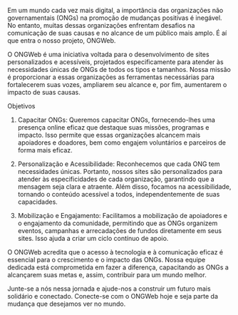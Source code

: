 Em um mundo cada vez mais digital, a importância das organizações não governamentais (ONGs) na promoção de mudanças positivas é inegável. No entanto, muitas dessas organizações enfrentam desafios na comunicação de suas causas e no alcance de um público mais amplo. É aí que entra o nosso projeto, ONGWeb.

O ONGWeb é uma iniciativa voltada para o desenvolvimento de sites personalizados e acessíveis, projetados especificamente para atender às necessidades únicas de ONGs de todos os tipos e tamanhos. Nossa missão é proporcionar a essas organizações as ferramentas necessárias para fortalecerem suas vozes, ampliarem seu alcance e, por fim, aumentarem o impacto de suas causas.

Objetivos

1. Capacitar ONGs: Queremos capacitar ONGs, fornecendo-lhes uma presença online eficaz que destaque suas missões, programas e impacto. Isso permite que essas organizações alcancem mais apoiadores e doadores, bem como engajem voluntários e parceiros de forma mais eficaz.

2. Personalização e Acessibilidade: Reconhecemos que cada ONG tem necessidades únicas. Portanto, nossos sites são personalizados para atender às especificidades de cada organização, garantindo que a mensagem seja clara e atraente. Além disso, focamos na acessibilidade, tornando o conteúdo acessível a todos, independentemente de suas capacidades.

3.  Mobilização e Engajamento: Facilitamos a mobilização de apoiadores e o engajamento da comunidade, permitindo que as ONGs organizem eventos, campanhas e arrecadações de fundos diretamente em seus sites. Isso ajuda a criar um ciclo contínuo de apoio.

O ONGWeb acredita que o acesso à tecnologia e à comunicação eficaz é essencial para o crescimento e o impacto das ONGs. Nossa equipe dedicada está comprometida em fazer a diferença, capacitando as ONGs a alcançarem suas metas e, assim, contribuir para um mundo melhor.

Junte-se a nós nessa jornada e ajude-nos a construir um futuro mais solidário e conectado. Conecte-se com o ONGWeb hoje e seja parte da mudança que desejamos ver no mundo.
